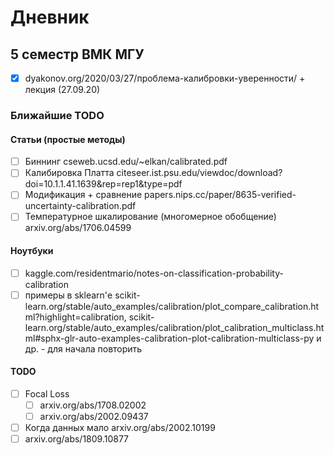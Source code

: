 # Дневник

## 5 семестр ВМК МГУ

- [x] dyakonov.org/2020/03/27/проблема-калибровки-уверенности/ + лекция (27.09.20)

### Ближайшие TODO

#### Статьи (простые методы)

- [ ] Биннинг cseweb.ucsd.edu/~elkan/calibrated.pdf
- [ ] Калибировка Платта citeseer.ist.psu.edu/viewdoc/download?doi=10.1.1.41.1639&rep=rep1&type=pdf
- [ ] Модификация + сравнение papers.nips.cc/paper/8635-verified-uncertainty-calibration.pdf
- [ ] Температурное шкалирование (многомерное обобщение) arxiv.org/abs/1706.04599

#### Ноутбуки

- [ ] kaggle.com/residentmario/notes-on-classification-probability-calibration
- [ ] примеры в sklearn'е scikit-learn.org/stable/auto_examples/calibration/plot_compare_calibration.html?highlight=calibration, scikit-learn.org/stable/auto_examples/calibration/plot_calibration_multiclass.html#sphx-glr-auto-examples-calibration-plot-calibration-multiclass-py и др. - для начала повторить

#### TODO

- [ ] Focal Loss
  - [ ] arxiv.org/abs/1708.02002
  - [ ] arxiv.org/abs/2002.09437
- [ ] Когда данных мало arxiv.org/abs/2002.10199
- [ ] arxiv.org/abs/1809.10877
